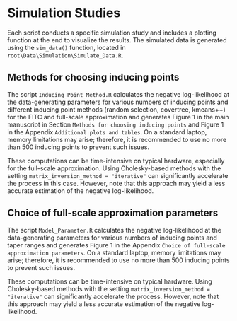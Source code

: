 # Simulation Studies

Each script conducts a specific simulation study and includes a plotting function at the end to visualize the results.
The simulated data is generated using the ```sim_data()``` function, located in ```root\Data\Simulation\Simulate_Data.R```.

## Methods for choosing inducing points

The script ```Inducing_Point_Method.R``` calculates the negative log-likelihood at the data-generating parameters for various numbers of inducing points and different inducing point methods (random selection, covertree, kmeans++) for the FITC and full-scale approximation and generates Figure 1 in the main manuscript in Section ```Methods for choosing inducing points``` and Figure 1 in the Appendix ```Additional plots and tables```. 
On a standard laptop, memory limitations may arise; therefore, it is recommended to use no more than 500 inducing points to prevent such issues.

These computations can be time-intensive on typical hardware, especially for the full-scale approximation. Using Cholesky-based methods with the setting ```matrix_inversion_method = "iterative"``` can significantly accelerate the process in this case. 
However, note that this approach may yield a less accurate estimation of the negative log-likelihood.

## Choice of full-scale approximation parameters

The script ```Model_Parameter.R``` calculates the negative log-likelihood at the data-generating parameters for various numbers of inducing points and taper ranges and generates Figure 1 in the Appendix ```Choice of full-scale approximation parameters```. 
On a standard laptop, memory limitations may arise; therefore, it is recommended to use no more than 500 inducing points to prevent such issues.

These computations can be time-intensive on typical hardware. Using Cholesky-based methods with the setting ```matrix_inversion_method = "iterative"``` can significantly accelerate the process. 
However, note that this approach may yield a less accurate estimation of the negative log-likelihood.
